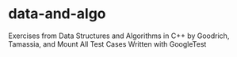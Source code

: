 # data-and-algo
Exercises from Data Structures and Algorithms in C++ by Goodrich, Tamassia, and Mount 
All Test Cases Written with GoogleTest
